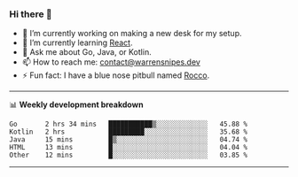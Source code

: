 ### Hi there 👋

- 🔭 I’m currently working on making a new desk for my setup.
- 🌱 I’m currently learning [React](https://reactjs.org/).
- 💬 Ask me about Go, Java, or Kotlin.
- 📫 How to reach me: contact@warrensnipes.dev
- ⚡ Fun fact: I have a blue nose pitbull named [Rocco](https://i.imgur.com/iLsSCKu.jpg).

-------

📊 **Weekly development breakdown**
<!--START_SECTION:waka-->
```text
Go       2 hrs 34 mins   ███████████▒░░░░░░░░░░░░░   45.88 % 
Kotlin   2 hrs           █████████░░░░░░░░░░░░░░░░   35.68 % 
Java     15 mins         █▒░░░░░░░░░░░░░░░░░░░░░░░   04.74 % 
HTML     13 mins         █░░░░░░░░░░░░░░░░░░░░░░░░   04.04 % 
Other    12 mins         █░░░░░░░░░░░░░░░░░░░░░░░░   03.85 % 
```
<!--END_SECTION:waka-->

-------

